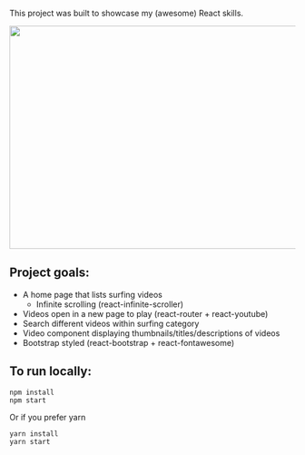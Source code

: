 This project was built to showcase my (awesome) React skills.

<img src="https://raw.githubusercontent.com/wiki/arthurstark/yousurf/images/yousurf-demo.png" width="720" height="393">

## Project goals:
- A home page that lists surfing videos
    - Infinite scrolling (react-infinite-scroller)
- Videos open in a new page to play (react-router + react-youtube)
- Search different videos within surfing category
- Video component displaying thumbnails/titles/descriptions of videos
- Bootstrap styled (react-bootstrap + react-fontawesome)

## To run locally:
```
npm install
npm start
```

Or if you prefer yarn

```
yarn install
yarn start
```
